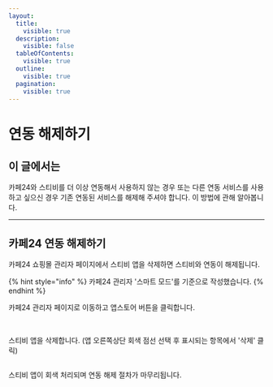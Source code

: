 ```yaml
---
layout:
  title:
    visible: true
  description:
    visible: false
  tableOfContents:
    visible: true
  outline:
    visible: true
  pagination:
    visible: true
---
```


# 연동 해제하기

## 이 글에서는

카페24와 스티비를 더 이상 연동해서 사용하지 않는 경우 또는 다른 연동 서비스를 사용하고 싶으신 경우 기존 연동된 서비스를 해제해 주셔야 합니다. 이 방법에 관해 알아봅니다.

***

## 카페24 연동 해제하기 <a href="#id-24" id="id-24"></a>

카페24 쇼핑몰 관리자 페이지에서 스티비 앱을 삭제하면 스티비와 연동이 해제됩니다.

{% hint style="info" %}
카페24 관리자 '스마트 모드'를 기준으로 작성했습니다.
{% endhint %}



카페24 관리자 페이지로 이동하고 앱스토어 버튼을 클릭합니다.

<figure><img src="https://help.stibee.com/hc/article_attachments/4756526091407/6270c333e08cd.png" alt=""><figcaption></figcaption></figure>

\
스티비 앱을 삭제합니다. (앱 오른쪽상단 회색 점선 선택 후 표시되는 항목에서 '삭제' 클릭)

<figure><img src="https://help.stibee.com/hc/article_attachments/4756534371727/6270c335ea8bf.png" alt=""><figcaption></figcaption></figure>



스티비 앱이 회색 처리되며 연동 해제 절차가 마무리됩니다.

<figure><img src="https://help.stibee.com/hc/article_attachments/4756513349519/6270c337e39a9.png" alt=""><figcaption></figcaption></figure>
